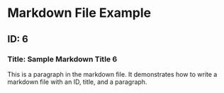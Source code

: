 
# Markdown File Example

## ID: 6

### Title: Sample Markdown Title 6

This is a paragraph in the markdown file. It demonstrates how to write a markdown file with an ID, title, and a paragraph.
